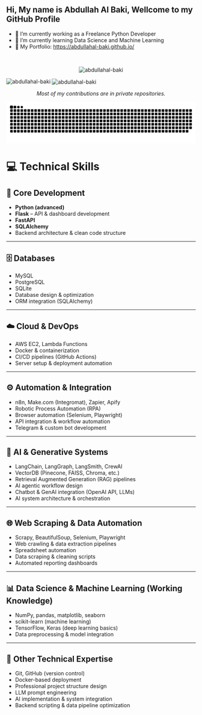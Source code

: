 ## Hi, My name is Abdullah Al Baki, Wellcome to my GitHub Profile

<!--
**abdullahal-baki/abdullahal-baki** is a ✨ _special_ ✨ repository because its `README.md` (this file) appears on your GitHub profile.

Here are some ideas to get you started:

- 🔭 I’m currently working on ...
- 🌱 I’m currently learning ...
- 👯 I’m looking to collaborate on ...
- 🤔 I’m looking for help with ...
- 💬 Ask me about ...
- 📫 How to reach me: ...
- 😄 Pronouns: ...
- ⚡ Fun fact: ...
<a href="https://github.com/abdullahal-baki"><img title="abdullahal-baki" src="https://github-readme-stats.vercel.app/api/top-langs/?username=abdullahal-baki&layout=compact&theme=highcontrast"></a>

-->
- 🔭 I’m currently working as a Freelance Python Developer
- 🌱 I’m currently learning Data Science and Machine Learning
- 🔗 My Portfolio: https://abdullahal-baki.github.io/

<br><be>
<!-- Profile Views Code -->
<p align="center"> <img src="https://komarev.com/ghpvc/?username=abdullahal-baki&label=Profile%20views&color=0e75b6&style=flat" alt="abdullahal-baki" /> </p>

<p><img align="left" src="https://github-readme-stats.vercel.app/api/top-langs?username=abdullahal-baki&show_icons=true&locale=en&layout=compact" alt="abdullahal-baki" /></p>

<p>&nbsp;<img align="center" src="https://github-readme-stats.vercel.app/api?username=abdullahal-baki&show_icons=true&locale=en" alt="abdullahal-baki" /></p>

<p align="center"><i>Most of my contributions are in private repositories.</i></p>

<!-- snake Code -->
<picture>
  <source media="(prefers-color-scheme: dark)" srcset="https://raw.githubusercontent.com/abdullahal-baki/abdullahal-baki/output/github-snake-dark.svg" />
  <source media="(prefers-color-scheme: light)" srcset="https://raw.githubusercontent.com/abdullahal-baki/abdullahal-baki/output/github-snake.svg" />
  <img alt="github-snake" src="https://raw.githubusercontent.com/abdullahal-baki/abdullahal-baki/output/github-snake.svg" />
</picture>

###


# 💻 Technical Skills

## 🐍 Core Development
- **Python (advanced)**
- **Flask** – API & dashboard development
- **FastAPI**
- **SQLAlchemy**
- Backend architecture & clean code structure

---

## 🗄️ Databases
- MySQL  
- PostgreSQL  
- SQLite  
- Database design & optimization  
- ORM integration (SQLAlchemy)

---

## ☁️ Cloud & DevOps
- AWS EC2, Lambda Functions  
- Docker & containerization  
- CI/CD pipelines (GitHub Actions)  
- Server setup & deployment automation

---

## ⚙️ Automation & Integration
- n8n, Make.com (Integromat), Zapier, Apify  
- Robotic Process Automation (RPA)  
- Browser automation (Selenium, Playwright)  
- API integration & workflow automation  
- Telegram & custom bot development

---

## 🤖 AI & Generative Systems
- LangChain, LangGraph, LangSmith, CrewAI  
- VectorDB (Pinecone, FAISS, Chroma, etc.)  
- Retrieval Augmented Generation (RAG) pipelines  
- AI agentic workflow design  
- Chatbot & GenAI integration (OpenAI API, LLMs)  
- AI system architecture & orchestration

---

## 🌐 Web Scraping & Data Automation
- Scrapy, BeautifulSoup, Selenium, Playwright  
- Web crawling & data extraction pipelines  
- Spreadsheet automation  
- Data scraping & cleaning scripts  
- Automated reporting dashboards

---

## 📊 Data Science & Machine Learning (Working Knowledge)
- NumPy, pandas, matplotlib, seaborn  
- scikit-learn (machine learning)  
- TensorFlow, Keras (deep learning basics)  
- Data preprocessing & model integration  

---

## 🧩 Other Technical Expertise
- Git, GitHub (version control)  
- Docker-based deployment  
- Professional project structure design  
- LLM prompt engineering  
- AI implementation & system integration  
- Backend scripting & data pipeline optimization  
